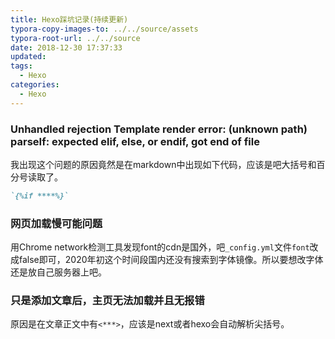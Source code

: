 ```yaml
---
title: Hexo踩坑记录(持续更新)
typora-copy-images-to: ../../source/assets
typora-root-url: ../../source
date: 2018-12-30 17:37:33
updated:
tags:
  - Hexo
categories:
  - Hexo
---
```


### Unhandled rejection Template render error: (unknown path) parseIf: expected elif, else, or endif, got end of file

我出现这个问题的原因竟然是在markdown中出现如下代码，应该是吧大括号和百分号读取了。

```markdown
`{%if ****%}`
```

### 网页加载慢可能问题

用Chrome network检测工具发现font的cdn是国外，吧`_config.yml`文件`font`改成false即可，2020年初这个时间段国内还没有搜索到字体镜像。所以要想改字体还是放自己服务器上吧。

### 只是添加文章后，主页无法加载并且无报错

原因是在文章正文中有`<***>`，应该是next或者hexo会自动解析尖括号。
